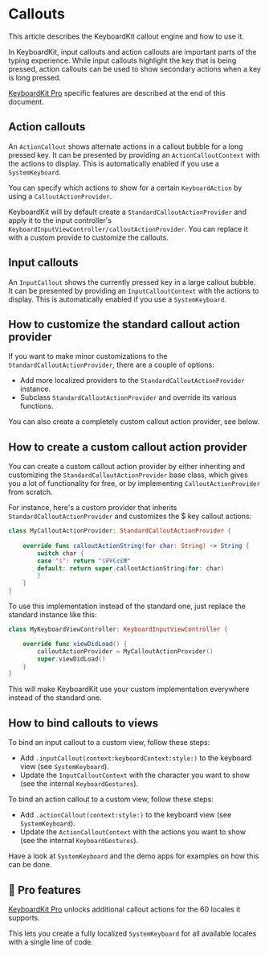# Callouts

This article describes the KeyboardKit callout engine and how to use it.

In KeyboardKit, input callouts and action callouts are important parts of the typing experience. While input callouts highlight the key that is being pressed, action callouts can be used to show secondary actions when a key is long pressed.

[KeyboardKit Pro][Pro] specific features are described at the end of this document.



## Action callouts

An ``ActionCallout`` shows alternate actions in a callout bubble for a long pressed key. It can be presented by providing an ``ActionCalloutContext`` with the actions to display. This is automatically enabled if you use a ``SystemKeyboard``.

You can specify which actions to show for a certain ``KeyboardAction`` by using a ``CalloutActionProvider``. 

KeyboardKit will by default create a ``StandardCalloutActionProvider`` and apply it to the input controller's ``KeyboardInputViewController/calloutActionProvider``. You can replace it with a custom provide to customize the callouts.



## Input callouts

An ``InputCallout`` shows the currently pressed key in a large callout bubble. It can be presented by providing an ``InputCalloutContext`` with the actions to display. This is automatically enabled if you use a ``SystemKeyboard``.



## How to customize the standard callout action provider

If you want to make minor customizations to the ``StandardCalloutActionProvider``, there are a couple of options:

* Add more localized providers to the ``StandardCalloutActionProvider`` instance. 
* Subclass ``StandardCalloutActionProvider`` and override its various functions.

You can also create a completely custom callout action provider, see below.



## How to create a custom callout action provider

You can create a custom callout action provider by either inheriting and customizing the ``StandardCalloutActionProvider`` base class, which gives you a lot of functionality for free, or by implementing ``CalloutActionProvider`` from scratch.

For instance, here's a custom provider that inherits ``StandardCalloutActionProvider`` and customizes the $ key callout actions:

```swift
class MyCalloutActionProvider: StandardCalloutActionProvider {
    
    override func calloutActionString(for char: String) -> String {
        switch char {
        case "$": return "$₽¥€¢£₩"
        default: return super.calloutActionString(for: char)
        }
    }
}
```

To use this implementation instead of the standard one, just replace the standard instance like this:

```swift
class MyKeyboardViewController: KeyboardInputViewController {

    override func viewDidLoad() {
        calloutActionProvider = MyCalloutActionProvider()
        super.viewDidLoad()
    }
}
```

This will make KeyboardKit use your custom implementation everywhere instead of the standard one.



## How to bind callouts to views

To bind an input callout to a custom view, follow these steps:

* Add `.inputCallout(context:keyboardContext:style:)` to the keyboard view (see ``SystemKeyboard``).
* Update the ``InputCalloutContext`` with the character you want to show (see the internal `KeyboardGestures`). 

To bind an action callout to a custom view, follow these steps:

* Add `.actionCallout(context:style:)` to the keyboard view (see ``SystemKeyboard``).
* Update the ``ActionCalloutContext`` with the actions you want to show (see the internal `KeyboardGestures`).

Have a look at ``SystemKeyboard`` and the demo apps for examples on how this can be done.



## 👑 Pro features

[KeyboardKit Pro][Pro] unlocks additional callout actions for the 60 locales it supports. 

This lets you create a fully localized ``SystemKeyboard`` for all available locales with a single line of code.



[Pro]: https://github.com/KeyboardKit/KeyboardKitPro
